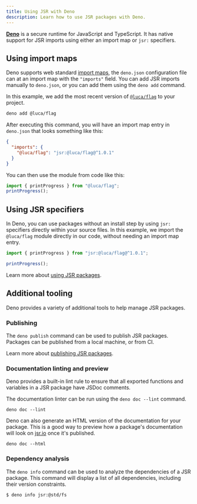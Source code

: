 ```yaml
---
title: Using JSR with Deno
description: Learn how to use JSR packages with Deno.
---
```


[**Deno**](https://deno.com) is a secure runtime for JavaScript and TypeScript.
It has native support for JSR imports using either an import map or `jsr:`
specifiers.

## Using import maps

Deno supports web standard
[import maps](https://docs.deno.com/runtime/manual/basics/import_maps), the
`deno.json` configuration file can at an import map with the `"imports"` field.
You can add JSR imports manually to `deno.json`, or you can add them using the
`deno add` command.

In this example, we add the most recent version of
[`@luca/flag`](https://jsr.io/@luca/flag) to your project.

```bash
deno add @luca/flag
```

After executing this command, you will have an import map entry in `deno.json`
that looks something like this:

```json
{
  "imports": {
    "@luca/flag": "jsr:@luca/flag@^1.0.1"
  }
}
```

You can then use the module from code like this:

```ts
import { printProgress } from "@luca/flag";
printProgress();
```

## Using JSR specifiers

In Deno, you can use packages without an install step by using `jsr:` specifiers
directly within your source files. In this example, we import the `@luca/flag`
module directly in our code, without needing an import map entry.

```ts
import { printProgress } from "jsr:@luca/flag@^1.0.1";

printProgress();
```

Learn more about [using JSR packages](/docs/using-packages).

## Additional tooling

Deno provides a variety of additional tools to help manage JSR packages.

### Publishing

The `deno publish` command can be used to publish JSR packages. Packages can be
published from a local machine, or from CI.

Learn more about [publishing JSR packages](/docs/publishing-packages).

### Documentation linting and preview

Deno provides a built-in lint rule to ensure that all exported functions and
variables in a JSR package have JSDoc comments.

The documentation linter can be run using the `deno doc --lint` command.

```shell
deno doc --lint
```

Deno can also generate an HTML version of the documentation for your package.
This is a good way to preview how a package's documentation will look on
[jsr.io](https://jsr.io) once it's published.

```shell
deno doc --html
```

### Dependency analysis

The `deno info` command can be used to analyze the dependencies of a JSR
package. This command will display a list of all dependencies, including their
version constraints.

```shell
$ deno info jsr:@std/fs
```
